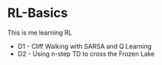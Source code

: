 # RL-Basics

This is me learning RL

- D1 - Cliff Walking with SARSA and Q Learning
- D2 - Using n-step TD to cross the Frozen Lake
